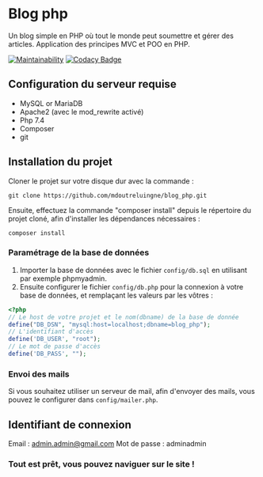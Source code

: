# Blog php

Un blog simple en PHP où tout le monde peut soumettre et gérer des articles. Application des principes MVC et POO en PHP.

[![Maintainability](https://api.codeclimate.com/v1/badges/04239d7c8539561697da/maintainability)](https://codeclimate.com/github/mdoutreluingne/blog_php/maintainability)
[![Codacy Badge](https://app.codacy.com/project/badge/Grade/f613c11f527c44da83cfbb4534976dd9)](https://www.codacy.com/gh/mdoutreluingne/blog_php/dashboard?utm_source=github.com&utm_medium=referral&utm_content=mdoutreluingne/blog_php&utm_campaign=Badge_Grade)

## Configuration du serveur requise

*   MySQL or MariaDB
*   Apache2 (avec le mod_rewrite activé)
*   Php 7.4
*   Composer
*   git

## Installation du projet

Cloner le projet sur votre disque dur avec la commande :
```text
git clone https://github.com/mdoutreluingne/blog_php.git
```

Ensuite, effectuez la commande "composer install" depuis le répertoire du projet cloné, afin d'installer les dépendances nécessaires :
```text
composer install
```

### Paramétrage de la base de données

1) Importer la base de données avec le fichier `config/db.sql` en utilisant par exemple phpmyadmin. 
2) Ensuite configurer le fichier `config/db.php` pour la connexion à votre base de données, et remplaçant les valeurs par les vôtres :

````php
<?php
// Le host de votre projet et le nom(dbname) de la base de donnée
define("DB_DSN", "mysql:host=localhost;dbname=blog_php");
// L'identifiant d'accès
define('DB_USER', "root");
// Le mot de passe d'accès
define('DB_PASS', "");
````

### Envoi des mails

Si vous souhaitez utiliser un serveur de mail, afin d'envoyer des mails, vous pouvez le configurer dans `config/mailer.php`.

## Identifiant de connexion

Email : admin.admin@gmail.com
Mot de passe : adminadmin

### Tout est prêt, vous pouvez naviguer sur le site !
